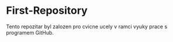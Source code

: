 # First-Repository

Tento repozitar byl zalozen  pro cvicne ucely v ramci vyuky prace s programem GitHub.